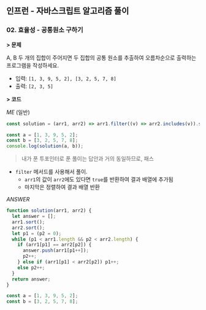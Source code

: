 ## 인프런 - 자바스크립트 알고리즘 풀이

### **02.** 효율성 - 공통원소 구하기

**> 문제**

A, B 두 개의 집합이 주어지면 두 집합의 공통 원소를 추출하여 오름차순으로 출력하는 프로그램을 작성하세요.

- 입력: `[1, 3, 9, 5, 2], [3, 2, 5, 7, 8]`
- 출력: `[2, 3, 5]`

**> 코드**

_ME_ (일반)

```js
const solution = (arr1, arr2) => arr1.filter((v) => arr2.includes(v)).sort();

const a = [1, 3, 9, 5, 2];
const b = [3, 2, 5, 7, 8];
console.log(solution(a, b));
```
> 내가 푼 투포인터로 푼 풀이는 답안과 거의 동일하므로, 패스


- `filter` 메서드를 사용해서 풀이.
  - `arr1`의 값이 `arr2`에도 있다면 `true`를 반환하여 결과 배열에 추가됨
  - 마지막은 정렬하여 결과 배열 반환

_ANSWER_

```js
function solution(arr1, arr2) {
  let answer = [];
  arr1.sort();
  arr2.sort();
  let p1 = (p2 = 0);
  while (p1 < arr1.length && p2 < arr2.length) {
    if (arr1[p1] == arr2[p2]) {
      answer.push(arr1[p1++]);
      p2++;
    } else if (arr1[p1] < arr2[p2]) p1++;
    else p2++;
  }
  return answer;
}

const a = [1, 3, 9, 5, 2];
const b = [3, 2, 5, 7, 8];
```
